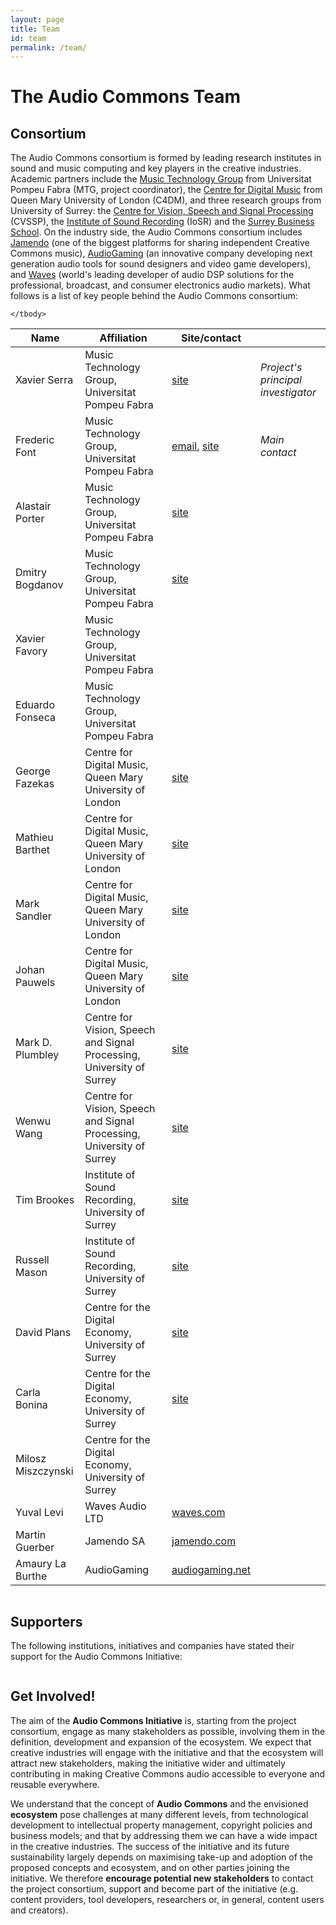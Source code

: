 ```yaml
---
layout: page
title: Team
id: team
permalink: /team/
---
```


# The Audio Commons Team

## Consortium

The Audio Commons consortium is formed by leading research institutes in sound and music computing and key players in the creative industries. Academic partners include the [Music Technology Group](http://mtg.upf.edu) from Universitat Pompeu Fabra (MTG, project coordinator), the [Centre for Digital Music](http://c4dm.eecs.qmul.ac.uk) from Queen Mary University of London (C4DM), and three research groups from University of Surrey: the [Centre for Vision, Speech and Signal Processing](http://www.cvssp.org) (CVSSP), the [Institute of Sound Recording](http://iosr.surrey.ac.uk) (IoSR) and the [Surrey Business School](http://www.surrey.ac.uk/business-school). On the industry side, the Audio Commons consortium includes [Jamendo](http://www.jamendo.com) (one of the biggest platforms for sharing independent Creative Commons music), [AudioGaming](http://www.audiogaming.net) (an innovative company developing next generation audio tools for sound designers and video game developers), and [Waves](http://www.waves.com) (world's leading developer of audio DSP solutions for the professional, broadcast, and consumer electronics audio markets). 
What follows is a list of key people behind the Audio Commons consortium:

<table class="table table-striped table-hover">
    <thead><tr><th>Name</th><th>Affiliation</th><th>Site/contact</th><th></th></tr></thead>
    <tbody>
        <tr>
            <td>Xavier Serra</td>
            <td>Music Technology Group, Universitat Pompeu Fabra</td>
            <td><a href="http://www.dtic.upf.edu/~xserra/" target="blank">site</a></td>
            <td><i>Project's principal investigator</i></td>
        </tr>
        <tr>
            <td>Frederic Font</td>
            <td>Music Technology Group, Universitat Pompeu Fabra</td>
            <td><a href="mailto:frederic.font@upf.edu">email</a>, <a href="http://www.dtic.upf.edu/~ffont/">site</a></td>
            <td><i>Main contact</i></td>
        </tr>
        <tr>
            <td>Alastair Porter</td>
            <td>Music Technology Group, Universitat Pompeu Fabra</td>
            <td><a href="http://www.dtic.upf.edu/~aporter/" target="blank">site</a></td>
            <td><i></i></td>
        </tr>
        <tr>
            <td>Dmitry Bogdanov</td>
            <td>Music Technology Group, Universitat Pompeu Fabra</td>
            <td><a href="http://mtg.upf.edu/people/dbogdanov" target="blank">site</a></td>
             <td><i></i></td>
        </tr>
        <tr>
            <td>Xavier Favory</td>
            <td>Music Technology Group, Universitat Pompeu Fabra</td>
            <td></td>
            <td><i></i></td>
        </tr>
        <tr>
            <td>Eduardo Fonseca</td>
            <td>Music Technology Group, Universitat Pompeu Fabra</td>
            <td></td>
            <td><i></i></td>
        </tr>
        <tr>
            <td>George Fazekas</td>
            <td>Centre for Digital Music, Queen Mary University of London</td>
            <td><a href="http://www.eecs.qmul.ac.uk/~gyorgyf/" target="blank">site</a></td>
            <td><i></i></td>
        </tr>
        <tr>
            <td>Mathieu Barthet</td>
            <td>Centre for Digital Music, Queen Mary University of London</td>
            <td><a href="http://c4dm.eecs.qmul.ac.uk/people/mathieub.htm" target="blank">site</a></td>
            <td><i></i></td>
        </tr>
        <tr>
            <td>Mark Sandler</td>
            <td>Centre for Digital Music, Queen Mary University of London</td>
            <td><a href="http://www.eecs.qmul.ac.uk/people/view/3114/prof-mark-sandler" target="blank">site</a></td>
            <td><i></i></td>
        </tr>
        <tr>
            <td>Johan Pauwels</td>
            <td>Centre for Digital Music, Queen Mary University of London</td>
            <td><a href="http://www.eecs.qmul.ac.uk/people/view/50775/johan-pauwels" target="blank">site</a></td>
            <td><i></i></td>
        </tr>
        <tr>
            <td>Mark D. Plumbley</td>
            <td>Centre for Vision, Speech and Signal Processing, University of Surrey</td>
            <td><a href="http://www.surrey.ac.uk/cvssp/people/mark_plumbley/" target="blank">site</a></td>
            <td><i></i></td>
        </tr>
        <tr>
            <td>Wenwu Wang</td>
            <td>Centre for Vision, Speech and Signal Processing, University of Surrey</td>
            <td><a href="http://personal.ee.surrey.ac.uk/Personal/W.Wang/" target="blank">site</a></td>
            <td><i></i></td>
        </tr>
        <tr>
            <td>Tim Brookes</td>
            <td>Institute of Sound Recording, University of Surrey</td>
            <td><a href="http://iosr.uk/staff/brookes.php" target="blank">site</a></td>
            <td><i></i></td>
        </tr>
        <tr>
            <td>Russell Mason</td>
            <td>Institute of Sound Recording, University of Surrey</td>
            <td><a href="http://iosr.uk/staff/mason.php" target="blank">site</a></td>
            <td><i></i></td>
        </tr>
        <tr>
            <td>David Plans</td>
            <td>Centre for the Digital Economy, University of Surrey</td>
            <td><a href="http://www.surrey.ac.uk/sbs/people/david_plans/" target="blank">site</a></td>
            <td><i></i></td>
        </tr>
        <tr>
            <td>Carla Bonina</td>
            <td>Centre for the Digital Economy, University of Surrey</td>
            <td><a href="http://www.surrey.ac.uk/sbs/people/carla_bonina/" target="blank">site</a></td>
            <td><i></i></td>
        </tr>
        <tr>
            <td>Milosz Miszczynski</td>
            <td>Centre for the Digital Economy, University of Surrey</td>
            <td></td>
            <td><i></i></td>
        </tr>
        <tr>
            <td>Yuval Levi</td>
            <td>Waves Audio LTD</td>
            <td><a href="http://www.waves.com" target="blank">waves.com</a></td>
            <td><i></i></td>
        </tr>
        <tr>
            <td>Martin Guerber</td>
            <td>Jamendo SA</td>
            <td><a href="https://www.jamendo.com/" target="blank">jamendo.com</a></td>
            <td><i></i></td>
        </tr>
        <tr>
            <td>Amaury La Burthe</td>
            <td>AudioGaming</td>
            <td><a href="http://www.audiogaming.net" target="blank">audiogaming.net</a></td>
            <td><i></i></td>
        </tr>
        
    </tbody>
</table>


<div class="row">
    <div class="col-sm-4">
      <a href="http://mtg.upf.edu" target="blank">
        <img src="/assets/img/mtg_logo.png" class="img-responsive" alt="">
        </a>
    </div>
    <div class="col-sm-4">
      <a href="http://c4dm.eecs.qmul.ac.uk" target="blank">
        <img src="/assets/img/c4dm_logo.png" class="img-responsive" alt="">
        </a>
    </div>
    <div class="col-sm-4">
      <a href="http://www.surrey.ac.uk" target="blank">
        <img src="/assets/img/surrey_logo.png" class="img-responsive" alt="">
        </a>
    </div>
    <div class="col-sm-4">
      <a href="http://www.waves.com" target="blank">
        <img src="/assets/img/waves_logo.png" class="img-responsive" alt="">
        </a>
    </div>
    <div class="col-sm-4">
      <a href="http://www.jamendo.com" target="blank">
        <img src="/assets/img/jamendo_logo.png" class="img-responsive" alt="">
        </a>
    </div>
    <div class="col-sm-4">
      <a href="http://www.audiogaming.net" target="blank">
        <img src="/assets/img/audiogaming_logo.png" class="img-responsive" alt="">
        </a>
    </div>
</div>


## Supporters

The following institutions, initiatives and companies have stated their support for the Audio Commons Initiative:
 
<div class="row">
    <div class="col-sm-3">
      <a href="http://www.tf.fau.eu/index.shtml" target="blank">
        <img src="/assets/img/sup_logo_fau.png" class="img-responsive" alt="">
        </a>
    </div>
    <div class="col-sm-3">
      <a href="https://www.ableton.com" target="blank">
        <img src="/assets/img/sup_logo_ableton.png" class="img-responsive" alt="">
        </a>
    </div>
    <div class="col-sm-3">
      <a href="http://www.abbeyroad.com" target="blank">
        <img src="/assets/img/sup_logo_abbey_road.png" class="img-responsive" alt="">
        </a>
    </div>
    <div class="col-sm-3">
      <a href="http://samplecount.com" target="blank">
        <img src="/assets/img/sup_logo_samplecount.png" class="img-responsive" alt="">
        </a>
    </div>
    <div class="col-sm-3">
      <a href="http://genesis-acoustics.com/en/" target="blank">
        <img src="/assets/img/sup_logo_genesis.png" class="img-responsive" alt="">
        </a>
    </div>
    <div class="col-sm-3">
      <a href="http://www.oerc.ox.ac.uk" target="blank">
        <img src="/assets/img/sup_logo_oxford.png" class="img-responsive" alt="">
        </a>
    </div>
    <div class="col-sm-3">
      <a href="https://creativecommons.org" target="blank">
        <img src="/assets/img/sup_logo_cc.png" class="img-responsive" alt="">
        </a>
    </div>
    <div class="col-sm-3">
      <a href="http://www.europeanasounds.eu" target="blank">
        <img src="/assets/img/sup_logo_europeana_sounds.png" class="img-responsive" alt="">
        </a>
    </div>
    <div class="col-sm-3">
      <a href="http://www.bl.uk" target="blank">
        <img src="/assets/img/sup_logo_bl.png" class="img-responsive" alt="">
        </a>
    </div>
    <div class="col-sm-3">
      <a href="https://looplabs.com" target="blank">
        <img src="/assets/img/sup_logo_looplabs.png" class="img-responsive" alt="">
        </a>
    </div>
    <div class="col-sm-3">
      <a href="https://acoustica.com" target="blank">
        <img src="/assets/img/sup_acoustica.png" class="img-responsive" alt="">
        </a>
    </div>
</div>

## Get Involved!

The aim of the <b>Audio Commons Initiative</b> is, starting from the project consortium, engage as many stakeholders as possible, involving them in the definition, development and expansion of the ecosystem. 
We expect that creative industries will engage with the initiative and that the ecosystem will attract new stakeholders, making the initiative wider and ultimately contributing in making Creative Commons audio accessible to everyone and reusable everywhere.

We understand that the concept of <b>Audio Commons</b> and the envisioned <b>ecosystem</b> pose challenges at many different levels, from technological development to intellectual property management, copyright policies and business models; and that by addressing them we can have a wide impact in the creative industries. The success of the initiative and its future sustainability largely depends on maximising take-up and adoption of the proposed concepts and ecosystem, and on other parties joining the initiative. We therefore <b>encourage potential new stakeholders</b> to contact the project consortium, support and become part of the initiative (e.g. content providers, tool developers, researchers or, in general, content users and creators). 
